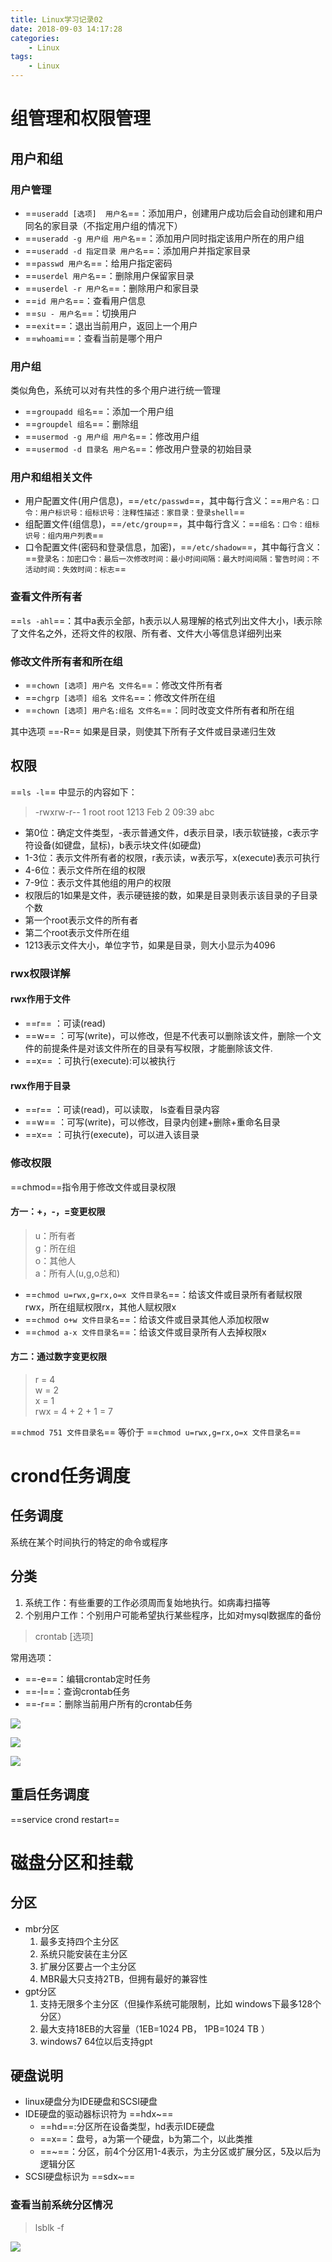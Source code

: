 ```yaml
---
title: Linux学习记录02
date: 2018-09-03 14:17:28
categories: 
    - Linux
tags: 
    - Linux
---
```

# 组管理和权限管理
## 用户和组
### 用户管理
- ==`useradd [选项]  用户名`==：添加用户，创建用户成功后会自动创建和用户同名的家目录（不指定用户组的情况下）
- ==`useradd -g 用户组 用户名`==：添加用户同时指定该用户所在的用户组
- ==`useradd -d 指定目录 用户名`==：添加用户并指定家目录
- ==`passwd 用户名`==：给用户指定密码
- ==`userdel 用户名`==：删除用户保留家目录
- ==`userdel -r 用户名`==：删除用户和家目录
- ==`id 用户名`==：查看用户信息
- ==`su - 用户名`==：切换用户
- ==`exit`==：退出当前用户，返回上一个用户
- ==`whoami`==：查看当前是哪个用户

### 用户组
类似角色，系统可以对有共性的多个用户进行统一管理
- ==`groupadd 组名`==：添加一个用户组
- ==`groupdel 组名`==：删除组
- ==`usermod -g 用户组 用户名`==：修改用户组
- ==`usermod -d 目录名 用户名`==：修改用户登录的初始目录


### 用户和组相关文件
- 用户配置文件(用户信息)，==`/etc/passwd`==，其中每行含义：==`用户名：口令：用户标识号：组标识号：注释性描述：家目录：登录shell`==
- 组配置文件(组信息)，==`/etc/group`==，其中每行含义：==`组名：口令：组标识号：组内用户列表`==
- 口令配置文件(密码和登录信息，加密)，==`/etc/shadow`==，其中每行含义：==`登录名：加密口令：最后一次修改时间：最小时间间隔：最大时间间隔：警告时间：不活动时间：失效时间：标志`==

### 查看文件所有者  
==`ls -ahl`==：其中a表示全部，h表示以人易理解的格式列出文件大小，l表示除了文件名之外，还将文件的权限、所有者、文件大小等信息详细列出来

### 修改文件所有者和所在组
- ==`chown [选项] 用户名 文件名`==：修改文件所有者
- ==`chgrp [选项] 组名 文件名`==：修改文件所在组
- ==`chown [选项] 用户名:组名 文件名`==：同时改变文件所有者和所在组

其中选项 ==-R== 如果是目录，则使其下所有子文件或目录递归生效

## 权限
==`ls -l`== 中显示的内容如下：  
> -rwxrw-r-- 1 root root 1213 Feb 2 09:39 abc

- 第0位：确定文件类型，-表示普通文件，d表示目录，l表示软链接，c表示字符设备(如键盘，鼠标)，b表示块文件(如硬盘)
- 1-3位：表示文件所有者的权限，r表示读，w表示写，x(execute)表示可执行
- 4-6位：表示文件所在组的权限
- 7-9位：表示文件其他组的用户的权限
- 权限后的1如果是文件，表示硬链接的数，如果是目录则表示该目录的子目录个数
- 第一个root表示文件的所有者
- 第二个root表示文件所在组
- 1213表示文件大小，单位字节，如果是目录，则大小显示为4096

### rwx权限详解
#### rwx作用于文件
- ==r== ：可读(read)
- ==w== ：可写(write)，可以修改，但是不代表可以删除该文件，删除一个文件的前提条件是对该文件所在的目录有写权限，才能删除该文件.
- ==x== ：可执行(execute):可以被执行

#### rwx作用于目录
- ==r== ：可读(read)，可以读取， ls查看目录内容
- ==w== ：可写(write)，可以修改，目录内创建+删除+重命名目录
- ==x== ：可执行(execute)，可以进入该目录

### 修改权限
==chmod==指令用于修改文件或目录权限
#### 方一：+，-，=变更权限
> u：所有者  
g：所在组  
o：其他人  
a：所有人(u,g,o总和)

- ==`chmod u=rwx,g=rx,o=x 文件目录名`==：给该文件或目录所有者赋权限rwx，所在组赋权限rx，其他人赋权限x
- ==`chmod o+w 文件目录名`==：给该文件或目录其他人添加权限w
- ==`chmod a-x 文件目录名`==：给该文件或目录所有人去掉权限x

#### 方二：通过数字变更权限
> r = 4  
w = 2  
x = 1  
rwx = 4 + 2 + 1 = 7  

==`chmod 751 文件目录名`== 等价于 ==`chmod u=rwx,g=rx,o=x 文件目录名`==

# crond任务调度
## 任务调度
系统在某个时间执行的特定的命令或程序  

## 分类
1. 系统工作：有些重要的工作必须周而复始地执行。如病毒扫描等  
2. 个别用户工作：个别用户可能希望执行某些程序，比如对mysql数据库的备份

> crontab [选项]

常用选项：
- ==-e==：编辑crontab定时任务
- ==-l==：查询crontab任务
- ==-r==：删除当前用户所有的crontab任务

![](https://note.youdao.com/yws/api/personal/file/088880AB4D0D40518C76431EB894E6A5?method=download&shareKey=77b591189f3d496de95289d4ce682a7a)


![](https://note.youdao.com/yws/api/personal/file/057FE3D11C93408C901D2EF977493BDE?method=download&shareKey=8a6bd02ce8d3544e9a76bdfc494ab324)

![](https://note.youdao.com/yws/api/personal/file/AA31E33F23514DBB96DF2CBC7EF4F77A?method=download&shareKey=05ce7a11edb74614eeec2b1e6cd6a191)

## 重启任务调度
==service crond restart==

# 磁盘分区和挂载
## 分区
- mbr分区
    1. 最多支持四个主分区
    2. 系统只能安装在主分区
    3. 扩展分区要占一个主分区
    4. MBR最大只支持2TB，但拥有最好的兼容性
- gpt分区
    1. 支持无限多个主分区（但操作系统可能限制，比如 windows下最多128个分区）
    2. 最大支持18EB的大容量（1EB=1024 PB， 1PB=1024 TB ）
    3. windows7 64位以后支持gpt

## 硬盘说明
- linux硬盘分为IDE硬盘和SCSI硬盘
- IDE硬盘的驱动器标识符为 ==hdx~==
    - ==hd==:分区所在设备类型，hd表示IDE硬盘
    - ==x==：盘号，a为第一个硬盘，b为第二个，以此类推
    - ==~==：分区，前4个分区用1-4表示，为主分区或扩展分区，5及以后为逻辑分区
- SCSI硬盘标识为 ==sdx~==

### 查看当前系统分区情况
> lsblk -f

![](https://note.youdao.com/yws/api/personal/file/A7D44786D0524495B91378341465CE0A?method=download&shareKey=5a6fd7cd6c3a56fb94f0f2039fa4c6d9)





